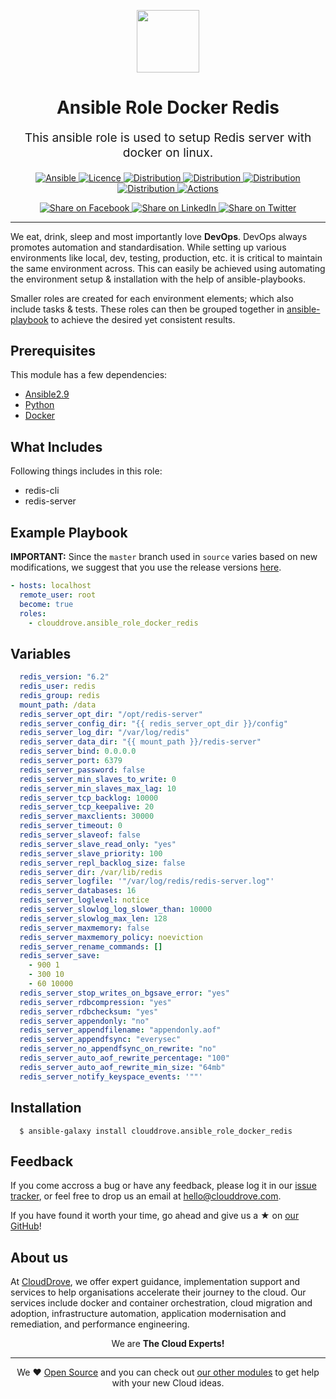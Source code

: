 <!-- This file was automatically generated by the `geine`. Make all changes to `README.yaml` and run `make readme` to rebuild this file. -->


<p align="center"> <img src="https://user-images.githubusercontent.com/50652676/62451340-ba925480-b78b-11e9-99f0-13a8a9cc0afa.png" width="100" height="100"></p>

<h1 align="center">
    Ansible Role Docker Redis
</h1>

<p align="center" style="font-size: 1.2rem;"> 
    This ansible role is used to setup Redis server with docker on linux.
     </p>

<p align="center">

<a href="https://www.ansible.com">
  <img src="https://img.shields.io/badge/Ansible-2.9-green?style=flat&logo=ansible" alt="Ansible">
</a>
<a href="LICENSE.md">
  <img src="https://img.shields.io/badge/License-MIT-blue.svg" alt="Licence">
</a>
<a href="https://ubuntu.com/">
  <img src="https://img.shields.io/badge/ubuntu-18.x-orange?style=flat&logo=ubuntu" alt="Distribution">
</a>
<a href="https://ubuntu.com/">
  <img src="https://img.shields.io/badge/ubuntu-20.x-orange?style=flat&logo=ubuntu" alt="Distribution">
</a>
<a href="https://www.centos.org/">
  <img src="https://img.shields.io/badge/CentOS-8-green?style=flat&logo=centos" alt="Distribution">
</a>
<a href="https://aws.amazon.com/amazon-linux-ami/">
  <img src="https://img.shields.io/badge/Amazon_linux-2-yellow?style=flat&logo=linux" alt="Distribution">
</a>
<a href="https://github.com/clouddrove/ansible-role-docker-redis/actions/workflows/lint.yml">
  <img src="https://github.com/clouddrove/ansible-role-docker-redis/actions/workflows/lint.yml/badge.svg" alt="Actions">
</a>


</p>
<p align="center">

<a href='https://facebook.com/sharer/sharer.php?u=https://github.com/clouddrove/ansible-role-docker-redis'>
  <img title="Share on Facebook" src="https://user-images.githubusercontent.com/50652676/62817743-4f64cb80-bb59-11e9-90c7-b057252ded50.png" />
</a>
<a href='https://www.linkedin.com/shareArticle?mini=true&title=Ansible+Role+Docker+Redis&url=https://github.com/clouddrove/ansible-role-docker-redis'>
  <img title="Share on LinkedIn" src="https://user-images.githubusercontent.com/50652676/62817742-4e339e80-bb59-11e9-87b9-a1f68cae1049.png" />
</a>
<a href='https://twitter.com/intent/tweet/?text=Ansible+Role+Docker+Redis&url=https://github.com/clouddrove/ansible-role-docker-redis'>
  <img title="Share on Twitter" src="https://user-images.githubusercontent.com/50652676/62817740-4c69db00-bb59-11e9-8a79-3580fbbf6d5c.png" />
</a>

</p>
<hr>



We eat, drink, sleep and most importantly love **DevOps**. DevOps always promotes automation and standardisation. While setting up various environments like local, dev, testing, production, etc. it is critical to maintain the same environment across. This can easily be achieved using automating the environment setup & installation with the help of ansible-playbooks. 

Smaller roles are created for each environment elements; which also include tasks & tests. These roles can then be grouped together in [ansible-playbook](https://docs.ansible.com/ansible/latest/user_guide/playbooks_intro.html) to achieve the desired yet consistent results.



## Prerequisites

This module has a few dependencies: 

- [Ansible2.9](https://docs.ansible.com/ansible/latest/installation_guide/intro_installation.html)
- [Python](https://www.python.org/downloads)
- [Docker](https://docs.docker.com/install/linux/docker-ce/ubuntu)




## What Includes

Following things includes in this role:

- redis-cli
- redis-server







## Example Playbook

**IMPORTANT:** Since the `master` branch used in `source` varies based on new modifications, we suggest that you use the release versions [here](https://github.com/clouddrove/ansible-role-docker-redis/releases).


```yaml
- hosts: localhost
  remote_user: root
  become: true
  roles:
    - clouddrove.ansible_role_docker_redis
```


## Variables

```yaml
  redis_version: "6.2"
  redis_user: redis
  redis_group: redis
  mount_path: /data
  redis_server_opt_dir: "/opt/redis-server"
  redis_server_config_dir: "{{ redis_server_opt_dir }}/config"
  redis_server_log_dir: "/var/log/redis"
  redis_server_data_dir: "{{ mount_path }}/redis-server"
  redis_server_bind: 0.0.0.0
  redis_server_port: 6379
  redis_server_password: false
  redis_server_min_slaves_to_write: 0
  redis_server_min_slaves_max_lag: 10
  redis_server_tcp_backlog: 10000
  redis_server_tcp_keepalive: 20
  redis_server_maxclients: 30000
  redis_server_timeout: 0
  redis_server_slaveof: false
  redis_server_slave_read_only: "yes"
  redis_server_slave_priority: 100
  redis_server_repl_backlog_size: false
  redis_server_dir: /var/lib/redis
  redis_server_logfile: '"/var/log/redis/redis-server.log"'
  redis_server_databases: 16
  redis_server_loglevel: notice
  redis_server_slowlog_log_slower_than: 10000
  redis_server_slowlog_max_len: 128
  redis_server_maxmemory: false
  redis_server_maxmemory_policy: noeviction
  redis_server_rename_commands: []
  redis_server_save:
    - 900 1
    - 300 10
    - 60 10000
  redis_server_stop_writes_on_bgsave_error: "yes"
  redis_server_rdbcompression: "yes"
  redis_server_rdbchecksum: "yes"
  redis_server_appendonly: "no"
  redis_server_appendfilename: "appendonly.aof"
  redis_server_appendfsync: "everysec"
  redis_server_no_appendfsync_on_rewrite: "no"
  redis_server_auto_aof_rewrite_percentage: "100"
  redis_server_auto_aof_rewrite_min_size: "64mb"
  redis_server_notify_keyspace_events: '""'
```


## Installation

```console
  $ ansible-galaxy install clouddrove.ansible_role_docker_redis
```






## Feedback 
If you come accross a bug or have any feedback, please log it in our [issue tracker](https://github.com/clouddrove/ansible-role-docker-redis/issues), or feel free to drop us an email at [hello@clouddrove.com](mailto:hello@clouddrove.com).

If you have found it worth your time, go ahead and give us a ★ on [our GitHub](https://github.com/clouddrove/ansible-role-docker-redis)!

## About us

At [CloudDrove][website], we offer expert guidance, implementation support and services to help organisations accelerate their journey to the cloud. Our services include docker and container orchestration, cloud migration and adoption, infrastructure automation, application modernisation and remediation, and performance engineering.

<p align="center">We are <b> The Cloud Experts!</b></p>
<hr />
<p align="center">We ❤️  <a href="https://github.com/clouddrove">Open Source</a> and you can check out <a href="https://github.com/clouddrove">our other modules</a> to get help with your new Cloud ideas.</p>

  [website]: https://clouddrove.com
  [github]: https://github.com/clouddrove
  [linkedin]: https://cpco.io/linkedin
  [twitter]: https://twitter.com/clouddrove/
  [email]: https://clouddrove.com/contact-us.html
  [terraform_modules]: https://github.com/clouddrove?utf8=%E2%9C%93&q=terraform-&type=&language=
